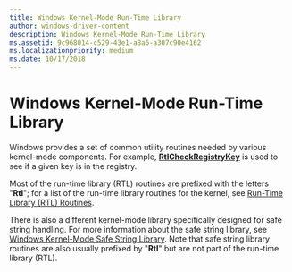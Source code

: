 ```yaml
---
title: Windows Kernel-Mode Run-Time Library
author: windows-driver-content
description: Windows Kernel-Mode Run-Time Library
ms.assetid: 9c968014-c529-43e1-a8a6-a307c90e4162
ms.localizationpriority: medium
ms.date: 10/17/2018
---
```


# Windows Kernel-Mode Run-Time Library


Windows provides a set of common utility routines needed by various kernel-mode components. For example, [**RtlCheckRegistryKey**](https://msdn.microsoft.com/library/windows/hardware/ff561754) is used to see if a given key is in the registry.

Most of the run-time library (RTL) routines are prefixed with the letters "**Rtl**"; for a list of the run-time library routines for the kernel, see [Run-Time Library (RTL) Routines](https://msdn.microsoft.com/library/windows/hardware/ff563638).

There is also a different kernel-mode library specifically designed for safe string handling. For more information about the safe string library, see [Windows Kernel-Mode Safe String Library](windows-kernel-mode-safe-string-library.md). Note that safe string library routines are also usually prefixed by "**Rtl**" but are not part of the run-time library (RTL).

 

 




